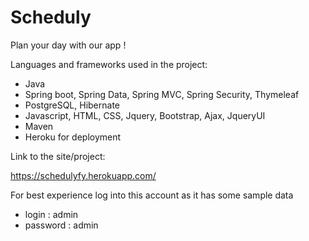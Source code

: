 # Scheduly
Plan your day with our app !

Languages and frameworks used in the project:

- Java
- Spring boot, Spring Data, Spring MVC, Spring Security, Thymeleaf
- PostgreSQL, Hibernate
- Javascript, HTML, CSS, Jquery, Bootstrap, Ajax, JqueryUI
- Maven
- Heroku for deployment

Link to the site/project:

https://schedulyfy.herokuapp.com/

For best experience log into this account as it has some sample data

- login : admin
- password : admin

